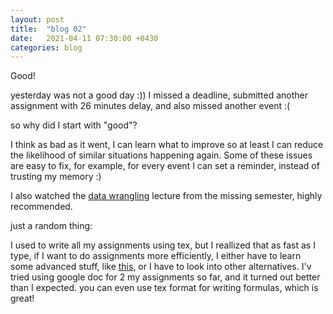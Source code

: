 ```yaml
---
layout: post
title:  "blog 02"
date:   2021-04-11 07:30:00 +0430
categories: blog
---
```


Good! 

yesterday was not a good day :))
I missed a deadline, submitted another assignment with 26 minutes delay, 
  and also missed another event :(

so why did I start with "good"?

I think as bad as it went, I can learn what to improve so at least I can reduce the likelihood of 
similar situations happening again. Some of these issues are easy to fix, for example, for every 
event I can set a reminder, instead of trusting my memory :)

I also watched the [data wrangling](https://missing.csail.mit.edu/2020/data-wrangling/) lecture from the missing semester, highly recommended.

just a random thing:

I used to write all my assignments using tex, but I reallized that as fast as I type,
  if I want to do assignments more efficiently, I either have to learn some advanced stuff,
  like [this](https://castel.dev/post/lecture-notes-1/), or I have to look into other alternatives.
  I'v tried using google doc for 2 my assignments so far, and it turned out better than I expected.
  you can even use tex format for writing formulas, which is great!

